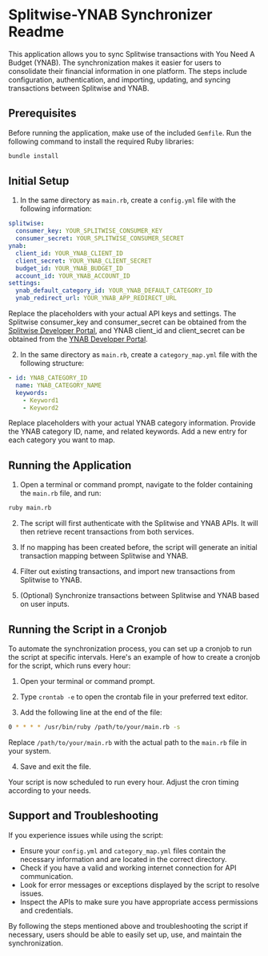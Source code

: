 # Splitwise-YNAB Synchronizer Readme

This application allows you to sync Splitwise transactions with You Need A Budget (YNAB). The synchronization makes it easier for users to consolidate their financial information in one platform. The steps include configuration, authentication, and importing, updating, and syncing transactions between Splitwise and YNAB.

## Prerequisites

Before running the application, make use of the included `Gemfile`. Run the following command to install the required Ruby libraries:

```sh
bundle install
```

## Initial Setup

1. In the same directory as `main.rb`, create a `config.yml` file with the following information:

```yaml
splitwise:
  consumer_key: YOUR_SPLITWISE_CONSUMER_KEY
  consumer_secret: YOUR_SPLITWISE_CONSUMER_SECRET
ynab:
  client_id: YOUR_YNAB_CLIENT_ID
  client_secret: YOUR_YNAB_CLIENT_SECRET
  budget_id: YOUR_YNAB_BUDGET_ID
  account_id: YOUR_YNAB_ACCOUNT_ID
settings:
  ynab_default_category_id: YOUR_YNAB_DEFAULT_CATEGORY_ID
  ynab_redirect_url: YOUR_YNAB_APP_REDIRECT_URL
```

Replace the placeholders with your actual API keys and settings. The Splitwise consumer_key and consumer_secret can be obtained from the [Splitwise Developer Portal](https://secure.splitwise.com/oauth_clients), and YNAB client_id and client_secret can be obtained from the [YNAB Developer Portal](https://api.youneedabudget.com).

2. In the same directory as `main.rb`, create a `category_map.yml` file with the following structure:

```yaml
- id: YNAB_CATEGORY_ID
  name: YNAB_CATEGORY_NAME
  keywords:
    - Keyword1
    - Keyword2
```

Replace placeholders with your actual YNAB category information. Provide the YNAB category ID, name, and related keywords. Add a new entry for each category you want to map.

## Running the Application

1. Open a terminal or command prompt, navigate to the folder containing the `main.rb` file, and run:

```sh
ruby main.rb
```

2. The script will first authenticate with the Splitwise and YNAB APIs. It will then retrieve recent transactions from both services.

3. If no mapping has been created before, the script will generate an initial transaction mapping between Splitwise and YNAB.

4. Filter out existing transactions, and import new transactions from Splitwise to YNAB.

5. (Optional) Synchronize transactions between Splitwise and YNAB based on user inputs.

## Running the Script in a Cronjob

To automate the synchronization process, you can set up a cronjob to run the script at specific intervals. Here's an example of how to create a cronjob for the script, which runs every hour:

1. Open your terminal or command prompt.

2. Type `crontab -e` to open the crontab file in your preferred text editor.

3. Add the following line at the end of the file:

```sh
0 * * * * /usr/bin/ruby /path/to/your/main.rb -s
```

Replace `/path/to/your/main.rb` with the actual path to the `main.rb` file in your system.

4. Save and exit the file.

Your script is now scheduled to run every hour. Adjust the cron timing according to your needs.

## Support and Troubleshooting

If you experience issues while using the script:

- Ensure your `config.yml` and `category_map.yml` files contain the necessary information and are located in the correct directory.
- Check if you have a valid and working internet connection for API communication.
- Look for error messages or exceptions displayed by the script to resolve issues.
- Inspect the APIs to make sure you have appropriate access permissions and credentials.

By following the steps mentioned above and troubleshooting the script if necessary, users should be able to easily set up, use, and maintain the synchronization.
